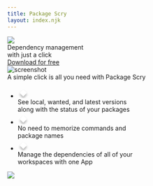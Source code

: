 ```yaml
---
title: Package Scry
layout: index.njk
---
```


<div id="first-view-container">
  <div id="first-view-side">
    <div id="first-view-logo">
      <img src="/img/logo.png" />
    </div>
    <div id="first-view-slogen">
      Dependency management 
      <br /> with just a click
    </div>
    <div id="first-view-button-container">
      <a id="first-view-button" class="button" href="/download">
        Download for free
      </a>
    </div>
  </div>
  <div id="first-view-image">
    <img src="/img/screenshot.png" alt="screenshot" />
  </div>
</div>

<div id="second-view-text">
  A simple click is all you need with Package Scry
</div>

<div id="second-view-container">
  <ul id="second-view-features">
    <li class="second-view-feature">
      <div class="list-icon">
        <svg width="26" height="26" viewBox="0 0 27 16" fill="none" xmlns="http://www.w3.org/2000/svg">
          <g filter="url(#filter1_d)">
            <rect x="4.47656" y="9" width="12" height="12" transform="rotate(-45 4.47656 9)" fill="white" />
          </g>
          <defs>
            <filter id="filter1_d" x="0.476562" y="0.514648" width="24.9706" height="24.9706" filterUnits="userSpaceOnUse"
              color-interpolation-filters="sRGB">
              <feFlood flood-opacity="0" result="BackgroundImageFix" />
              <feColorMatrix in="SourceAlpha" type="matrix" values="0 0 0 0 0 0 0 0 0 0 0 0 0 0 0 0 0 0 127 0" />
              <feOffset dy="4" />
              <feGaussianBlur stdDeviation="2" />
              <feColorMatrix type="matrix" values="0 0 0 0 0 0 0 0 0 0 0 0 0 0 0 0 0 0 0.25 0" />
              <feBlend mode="normal" in2="BackgroundImageFix" result="effect1_dropShadow" />
              <feBlend mode="normal" in="SourceGraphic" in2="effect1_dropShadow" result="shape" />
            </filter>
          </defs>
        </svg>
      </div>
      <div class="list-text">
        See local, wanted, and latest versions
        <br />along with the status of your packages
      </div>
    </li>
    <li class="second-view-feature">
      <div class="list-icon">
        <svg width="26" height="26" viewBox="0 0 27 16" fill="none" xmlns="http://www.w3.org/2000/svg">
          <g filter="url(#filter1_d)">
            <rect x="4.47656" y="9" width="12" height="12" transform="rotate(-45 4.47656 9)" fill="white" />
          </g>
          <defs>
            <filter id="filter1_d" x="0.476562" y="0.514648" width="24.9706" height="24.9706" filterUnits="userSpaceOnUse"
              color-interpolation-filters="sRGB">
              <feFlood flood-opacity="0" result="BackgroundImageFix" />
              <feColorMatrix in="SourceAlpha" type="matrix" values="0 0 0 0 0 0 0 0 0 0 0 0 0 0 0 0 0 0 127 0" />
              <feOffset dy="4" />
              <feGaussianBlur stdDeviation="2" />
              <feColorMatrix type="matrix" values="0 0 0 0 0 0 0 0 0 0 0 0 0 0 0 0 0 0 0.25 0" />
              <feBlend mode="normal" in2="BackgroundImageFix" result="effect1_dropShadow" />
              <feBlend mode="normal" in="SourceGraphic" in2="effect1_dropShadow" result="shape" />
            </filter>
          </defs>
        </svg>
      </div>
      <div class="list-text">
      No need to memorize commands and
      <br />package names
      </div>
    </li>
    <li class="second-view-feature">
      <div class="list-icon">
        <svg width="26" height="26" viewBox="0 0 27 16" fill="none" xmlns="http://www.w3.org/2000/svg">
          <g filter="url(#filter1_d)">
            <rect x="4.47656" y="9" width="12" height="12" transform="rotate(-45 4.47656 9)" fill="white" />
          </g>
          <defs>
            <filter id="filter1_d" x="0.476562" y="0.514648" width="24.9706" height="24.9706" filterUnits="userSpaceOnUse"
              color-interpolation-filters="sRGB">
              <feFlood flood-opacity="0" result="BackgroundImageFix" />
              <feColorMatrix in="SourceAlpha" type="matrix" values="0 0 0 0 0 0 0 0 0 0 0 0 0 0 0 0 0 0 127 0" />
              <feOffset dy="4" />
              <feGaussianBlur stdDeviation="2" />
              <feColorMatrix type="matrix" values="0 0 0 0 0 0 0 0 0 0 0 0 0 0 0 0 0 0 0.25 0" />
              <feBlend mode="normal" in2="BackgroundImageFix" result="effect1_dropShadow" />
              <feBlend mode="normal" in="SourceGraphic" in2="effect1_dropShadow" result="shape" />
            </filter>
          </defs>
        </svg>
      </div>
      <div class="list-text">
        Manage the dependencies of all of your
        <br />workspaces with one App
      </div>
    </li>
  
  </ul>
  
  <div id="second-view-image">
    <img src="/img/screenshot.png" />
  </div>

</div>